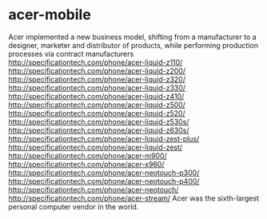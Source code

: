 # acer-mobile
Acer implemented a new business model, shifting from a manufacturer to a designer, marketer and distributor of products, while performing production processes via contract manufacturers http://specificationtech.com/phone/acer-liquid-z110/ http://specificationtech.com/phone/acer-liquid-z200/ http://specificationtech.com/phone/acer-liquid-z320/ http://specificationtech.com/phone/acer-liquid-z330/ http://specificationtech.com/phone/acer-liquid-z410/ http://specificationtech.com/phone/acer-liquid-z500/ http://specificationtech.com/phone/acer-liquid-z520/ http://specificationtech.com/phone/acer-liquid-z530s/ http://specificationtech.com/phone/acer-liquid-z630s/ http://specificationtech.com/phone/acer-liquid-zest-plus/ http://specificationtech.com/phone/acer-liquid-zest/ http://specificationtech.com/phone/acer-m900/ http://specificationtech.com/phone/acer-x960/ http://specificationtech.com/phone/acer-neotouch-p300/ http://specificationtech.com/phone/acer-neotouch-p400/ http://specificationtech.com/phone/acer-neotouch/ http://specificationtech.com/phone/acer-stream/ Acer was the sixth-largest personal computer vendor in the world.
